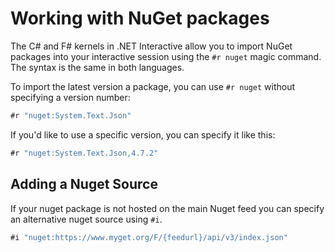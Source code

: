 # Working with NuGet packages

The C# and F# kernels in .NET Interactive allow you to import NuGet packages into your interactive session using the `#r nuget` magic command. The syntax is the same in both languages.

To import the latest version a package, you can use `#r nuget` without specifying a version number:

```csharp
#r "nuget:System.Text.Json"
```

If you'd like to use a specific version, you can specify it like this:

```csharp
#r "nuget:System.Text.Json,4.7.2"
```

## Adding a Nuget Source

If your nuget package is not hosted on the main Nuget feed you can specify an alternative nuget source using `#i`.

```csharp
#i "nuget:https://www.myget.org/F/{feedurl}/api/v3/index.json"
```
